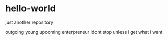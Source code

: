 # hello-world
just another repository


outgoing young upcoming enterpreneur
Idont stop unless i get what i want
